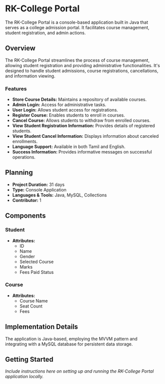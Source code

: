 # RK-College Portal

The RK-College Portal is a console-based application built in Java that serves as a college admission portal. It facilitates course management, student registration, and admin actions.

## Overview

The RK-College Portal streamlines the process of course management, allowing student registration and providing administrative functionalities. It's designed to handle student admissions, course registrations, cancellations, and information viewing.

### Features

- **Store Course Details:** Maintains a repository of available courses.
- **Admin Login:** Access for administrative tasks.
- **User Login:** Allows student access for registrations.
- **Register Course:** Enables students to enroll in courses.
- **Cancel Course:** Allows students to withdraw from enrolled courses.
- **View Student Registration Information:** Provides details of registered students.
- **View Student Cancel Information:** Displays information about canceled enrollments.
- **Language Support:** Available in both Tamil and English.
- **Success Information:** Provides informative messages on successful operations.

## Planning

- **Project Duration:** 31 days
- **Type:** Console Application
- **Languages & Tools:** Java, MySQL, Collections
- **Contributor:** 1

## Components

### Student

- **Attributes:**
  - ID
  - Name
  - Gender
  - Selected Course
  - Marks
  - Fees Paid Status

### Course

- **Attributes:**
  - Course Name
  - Seat Count
  - Fees

## Implementation Details

The application is Java-based, employing the MVVM pattern and integrating with a MySQL database for persistent data storage.

## Getting Started

_Include instructions here on setting up and running the RK-College Portal application locally._


